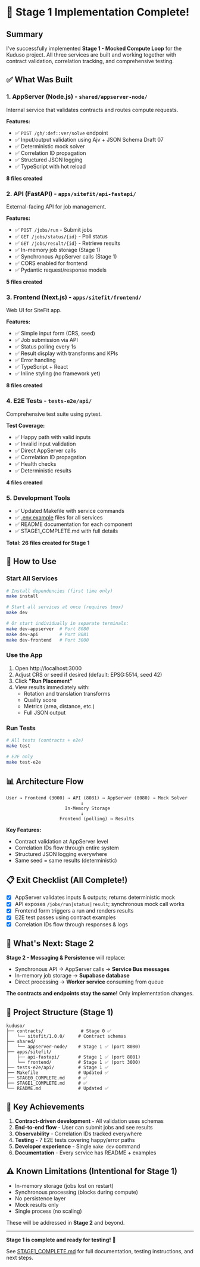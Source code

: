 # 🎉 Stage 1 Implementation Complete!

## Summary

I've successfully implemented **Stage 1 - Mocked Compute Loop** for the Kuduso project. All three services are built and working together with contract validation, correlation tracking, and comprehensive testing.

## ✅ What Was Built

### 1. **AppServer (Node.js)** - `shared/appserver-node/`
Internal service that validates contracts and routes compute requests.

**Features:**
- ✅ `POST /gh/:def::ver/solve` endpoint
- ✅ Input/output validation using Ajv + JSON Schema Draft 07
- ✅ Deterministic mock solver
- ✅ Correlation ID propagation
- ✅ Structured JSON logging
- ✅ TypeScript with hot reload

**8 files created**

### 2. **API (FastAPI)** - `apps/sitefit/api-fastapi/`
External-facing API for job management.

**Features:**
- ✅ `POST /jobs/run` - Submit jobs
- ✅ `GET /jobs/status/{id}` - Poll status
- ✅ `GET /jobs/result/{id}` - Retrieve results
- ✅ In-memory job storage (Stage 1)
- ✅ Synchronous AppServer calls (Stage 1)
- ✅ CORS enabled for frontend
- ✅ Pydantic request/response models

**5 files created**

### 3. **Frontend (Next.js)** - `apps/sitefit/frontend/`
Web UI for SiteFit app.

**Features:**
- ✅ Simple input form (CRS, seed)
- ✅ Job submission via API
- ✅ Status polling every 1s
- ✅ Result display with transforms and KPIs
- ✅ Error handling
- ✅ TypeScript + React
- ✅ Inline styling (no framework yet)

**8 files created**

### 4. **E2E Tests** - `tests-e2e/api/`
Comprehensive test suite using pytest.

**Test Coverage:**
- ✅ Happy path with valid inputs
- ✅ Invalid input validation
- ✅ Direct AppServer calls
- ✅ Correlation ID propagation
- ✅ Health checks
- ✅ Deterministic results

**4 files created**

### 5. **Development Tools**
- ✅ Updated Makefile with service commands
- ✅ [.env.example](cci:7://file:///home/martin/Desktop/kuduso/apps/sitefit/frontend/.env.example:0:0-0:0) files for all services
- ✅ README documentation for each component
- ✅ STAGE1_COMPLETE.md with full details

**Total: 26 files created for Stage 1**

## 🚀 How to Use

### Start All Services

```bash
# Install dependencies (first time only)
make install

# Start all services at once (requires tmux)
make dev

# Or start individually in separate terminals:
make dev-appserver  # Port 8080
make dev-api        # Port 8081  
make dev-frontend   # Port 3000
```

### Use the App

1. Open http://localhost:3000
2. Adjust CRS or seed if desired (default: EPSG:5514, seed 42)
3. Click **"Run Placement"**
4. View results immediately with:
   - Rotation and translation transforms
   - Quality score
   - Metrics (area, distance, etc.)
   - Full JSON output

### Run Tests

```bash
# All tests (contracts + e2e)
make test

# E2E only
make test-e2e
```

## 📊 Architecture Flow

```
User → Frontend (3000) → API (8081) → AppServer (8080) → Mock Solver
                            ↓
                      In-Memory Storage
                            ↓
                    Frontend (polling) → Results
```

**Key Features:**
- Contract validation at AppServer level
- Correlation IDs flow through entire system
- Structured JSON logging everywhere
- Same seed = same results (deterministic)

## 📋 Exit Checklist (All Complete!)

- [x] AppServer validates inputs & outputs; returns deterministic mock
- [x] API exposes `/jobs/run|status|result`; synchronous mock call works
- [x] Frontend form triggers a run and renders results
- [x] E2E test passes using contract examples
- [x] Correlation IDs flow through responses & logs

## 🔄 What's Next: Stage 2

**Stage 2 - Messaging & Persistence** will replace:
- Synchronous API → AppServer calls → **Service Bus messages**
- In-memory job storage → **Supabase database**
- Direct processing → **Worker service** consuming from queue

**The contracts and endpoints stay the same!** Only implementation changes.

## 📁 Project Structure (Stage 1)

```
kuduso/
├── contracts/              # Stage 0 ✅
│   └── sitefit/1.0.0/     # Contract schemas
├── shared/
│   └── appserver-node/    # Stage 1 ✅ (port 8080)
├── apps/sitefit/
│   ├── api-fastapi/       # Stage 1 ✅ (port 8081)
│   └── frontend/          # Stage 1 ✅ (port 3000)
├── tests-e2e/api/         # Stage 1 ✅
├── Makefile               # Updated ✅
├── STAGE0_COMPLETE.md     # ✅
├── STAGE1_COMPLETE.md     # ✅
└── README.md              # Updated ✅
```

## 🎯 Key Achievements

1. **Contract-driven development** - All validation uses schemas
2. **End-to-end flow** - User can submit jobs and see results
3. **Observability** - Correlation IDs tracked everywhere
4. **Testing** - 7 E2E tests covering happy/error paths
5. **Developer experience** - Single `make dev` command
6. **Documentation** - Every service has README + examples

## ⚠️ Known Limitations (Intentional for Stage 1)

- In-memory storage (jobs lost on restart)
- Synchronous processing (blocks during compute)
- No persistence layer
- Mock results only
- Single process (no scaling)

These will be addressed in **Stage 2** and beyond.

---

**Stage 1 is complete and ready for testing!** 🚀

See [STAGE1_COMPLETE.md](./STAGE1_COMPLETE.md) for full documentation, testing instructions, and next steps.